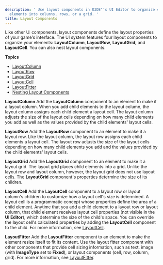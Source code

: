 ```yaml
---
description: ' Use layout components in O3DE''s UI Editor to organize child
  elements into columns, rows, or a grid. '
title: Layout Components
---
```


Like other UI components, layout components define the layout properties of your game's interface\. The UI system features four layout components to organize your elements: **LayoutColumn**, **LayoutRow**, **LayoutGrid**, and **LayoutCell**\. You can also nest layout components\.

**Topics**
+ [LayoutColumn](/docs/user-guide/features/interactivity/user-interface/editor/components-layout-column.md)
+ [LayoutRow](/docs/user-guide/features/interactivity/user-interface/editor/components-layout-row.md)
+ [LayoutGrid](/docs/user-guide/features/interactivity/user-interface/editor/components-layout-grid.md)
+ [LayoutCell](/docs/user-guide/features/interactivity/user-interface/editor/components-layout-cell.md)
+ [LayoutFitter](/docs/user-guide/features/interactivity/user-interface/editor/components-layout-fitter.md)
+ [Nesting Layout Components](/docs/user-guide/features/interactivity/user-interface/editor/components-layout-nesting.md)

**LayoutColumn**
Add the **LayoutColumn** component to an element to make it a layout column\. When you add child elements to the layout column, the layout column assigns each child element a layout cell\. The layout column adjusts the size of the layout cells depending on how many child elements you add as well as the values provided by the child elements' layout cells\.

**LayoutRow**
Add the **LayoutRow** component to an element to make it a layout row\. Like the layout column, the layout row assigns each child elements a layout cell\. The layout row adjusts the size of the layout cells depending on how many child elements you add and the values provided by the child elements' layout cells\.

**LayoutGrid**
Add the **LayoutGrid** component to an element to make it a layout grid\. The layout grid places child elements into a grid\. Unlike the layout row and layout column, however, the layout grid does not use layout cells\. The **LayoutGrid** component's properties determine the size of its children\.

**LayoutCell**
Add the **LayoutCell** component to a layout row or layout column's children to customize how a layout cell's size is determined\. A layout cell is a programmatic concept whose properties define the area of a child element\. Anytime that you add a child element to a layout row or layout column, that child element receives layout cell properties \(not visible in the **UI Editor**\), which determine the size of the child's space\. You can override the layout cell's calculated properties by adding the **LayoutCell** component to the child\. For more information, see [LayoutCell](/docs/user-guide/features/interactivity/user-interface/editor/components-layout-cell.md)\.

**LayoutFitter**
Add the **LayoutFitter** component to an element to make the element resize itself to fit its content\. Use the layout fitter component with other components that provide cell sizing information, such as text, image \(with **ImageType** set to **Fixed**\), or layout components \(cell, row, column, grid\)\. For more information, see [LayoutFitter](/docs/user-guide/features/interactivity/user-interface/editor/components-layout-fitter.md)\.